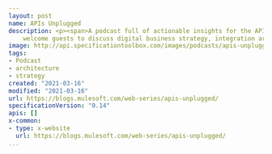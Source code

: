 ```yaml
---
layout: post
name: APIs Unplugged
description: <p><span>A podcast full of actionable insights for the API economy. Hosts Mike Amundsen and Matt McLarty 
    welcome guests to discuss digital business strategy, integration architecture, and the latest technology trends.</span></p>
image: http://api.specificationtoolbox.com/images/podcasts/apis-unplugged.png
tags:
- Podcast
- architecture
- strategy
created: "2021-03-16"
modified: "2021-03-16"
url: https://blogs.mulesoft.com/web-series/apis-unplugged/
specificationVersion: "0.14"
apis: []
x-common:
- type: x-website
  url: https://blogs.mulesoft.com/web-series/apis-unplugged/
...
```

